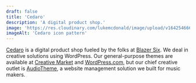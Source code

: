 ```yaml
---
draft: false
title: 'Cedaro'
description: 'A digital product shop.'
image: 'https://res.cloudinary.com/lukemcdonald/image/upload/v1642546667/lukemcdonald-com/icon-pattern-cedaro_hfj4d9.png'
imageAlt: 'Cedaro icon pattern'
---
```


[Cedaro](https://www.cedaro.com/) is a digital product shop fueled by the folks
at [Blazer Six](https://lukemcdonald.com/work/blazer-six/). We deal in creative
solutions using WordPress. Our general-purpose themes are available at
[Creative Market](https://creativemarket.com/cedaro/) and
[WordPress.com](https://theme.wordpress.com/themes/by/cedaro/), but our chief
creative outlet is [AudioTheme](https://lukemcdonald.com/work/audiotheme/), a
website management solution we built for music makers.
